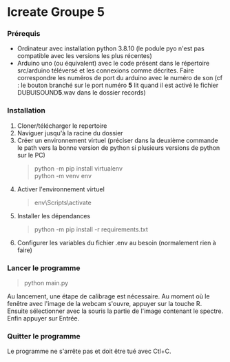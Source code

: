 # Icreate Groupe 5

### Prérequis

* Ordinateur avec installation python 3.8.10 (le podule pyo n'est pas compatible avec les versions les plus récentes)  
* Arduino uno (ou équivalent) avec le code présent dans le répertoire src/arduino téléversé et les connexions comme décrites. Faire correspondre les numéros de port du arduino avec le numéro de son (cf : le bouton branché sur le port numéro **5** lit quand il est activé le fichier DUBUISOUND**5**.wav dans le dossier records)


### Installation

1. Cloner/télécharger le repertoire
2. Naviguer jusqu'à la racine du dossier
3. Créer un environnement virtuel (préciser dans la deuxième commande le path vers la bonne version de python si plusieurs versions de python sur le PC)
   > python -m pip install virtualenv  
   > python -m venv env
4. Activer l'environnement virtuel
   > env\Scripts\activate
5. Installer les dépendances
   > python -m pip install -r requirements.txt
6. Configurer les variables du fichier .env au besoin (normalement rien à faire)  

### Lancer le programme

> python main.py

Au lancement, une étape de calibrage est nécessaire.
Au moment où le fenêtre avec l'image de la webcam s'ouvre, appuyer sur la touche R.
Ensuite sélectionner avec la souris la partie de l'image contenant le spectre.
Enfin appuyer sur Entrée.

### Quitter le programme

Le programme ne s'arrête pas et doit être tué avec Ctl+C.
